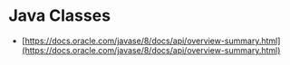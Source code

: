 # Java Classes
 * [https://docs.oracle.com/javase/8/docs/api/overview-summary.html](https://docs.oracle.com/javase/8/docs/api/overview-summary.html)
